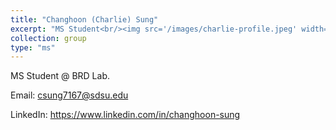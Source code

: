 ```yaml
---
title: "Changhoon (Charlie) Sung"
excerpt: "MS Student<br/><img src='/images/charlie-profile.jpeg' width='300'>"
collection: group
type: "ms"
---
```


MS Student @ BRD Lab.

Email: csung7167@sdsu.edu

LinkedIn: https://www.linkedin.com/in/changhoon-sung